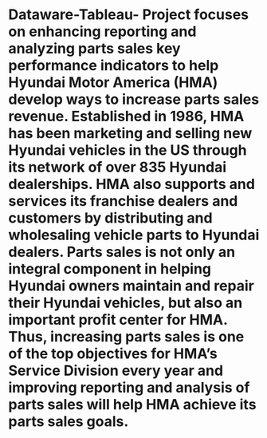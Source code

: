 # Dataware-Tableau- Project focuses on enhancing reporting and analyzing parts sales key performance indicators to help Hyundai Motor America (HMA) develop ways to increase parts sales revenue. Established in 1986, HMA has been marketing and selling new Hyundai vehicles in the US through its network of over 835 Hyundai dealerships. HMA also supports and services its franchise dealers and customers by distributing and wholesaling vehicle parts to Hyundai dealers. Parts sales is not only an integral component in helping Hyundai owners maintain and repair their Hyundai vehicles, but also an important profit center for HMA. Thus, increasing parts sales is one of the top objectives for HMA’s Service Division every year and improving reporting and analysis of parts sales will help HMA achieve its parts sales goals. 

